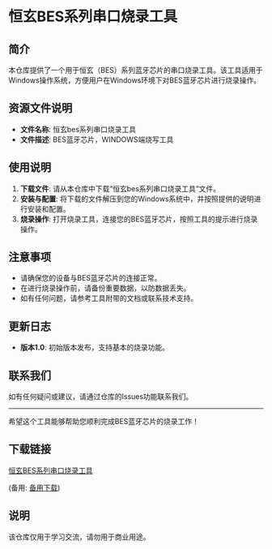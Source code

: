 # 恒玄BES系列串口烧录工具

## 简介
本仓库提供了一个用于恒玄（BES）系列蓝牙芯片的串口烧录工具。该工具适用于Windows操作系统，方便用户在Windows环境下对BES蓝牙芯片进行烧录操作。

## 资源文件说明
- **文件名称**: 恒玄bes系列串口烧录工具
- **文件描述**: BES蓝牙芯片，WINDOWS端烧写工具

## 使用说明
1. **下载文件**: 请从本仓库中下载“恒玄bes系列串口烧录工具”文件。
2. **安装与配置**: 将下载的文件解压到您的Windows系统中，并按照提供的说明进行安装和配置。
3. **烧录操作**: 打开烧录工具，连接您的BES蓝牙芯片，按照工具的提示进行烧录操作。

## 注意事项
- 请确保您的设备与BES蓝牙芯片的连接正常。
- 在进行烧录操作前，请备份重要数据，以防数据丢失。
- 如有任何问题，请参考工具附带的文档或联系技术支持。

## 更新日志
- **版本1.0**: 初始版本发布，支持基本的烧录功能。

## 联系我们
如有任何疑问或建议，请通过仓库的Issues功能联系我们。

---

希望这个工具能够帮助您顺利完成BES蓝牙芯片的烧录工作！

## 下载链接
[恒玄BES系列串口烧录工具](https://pan.quark.cn/s/cd3266a56916) 

(备用: [备用下载](https://pan.baidu.com/s/1itKxs_tNkIXZsQOBlZWAQw?pwd=1234))

## 说明

该仓库仅用于学习交流，请勿用于商业用途。
